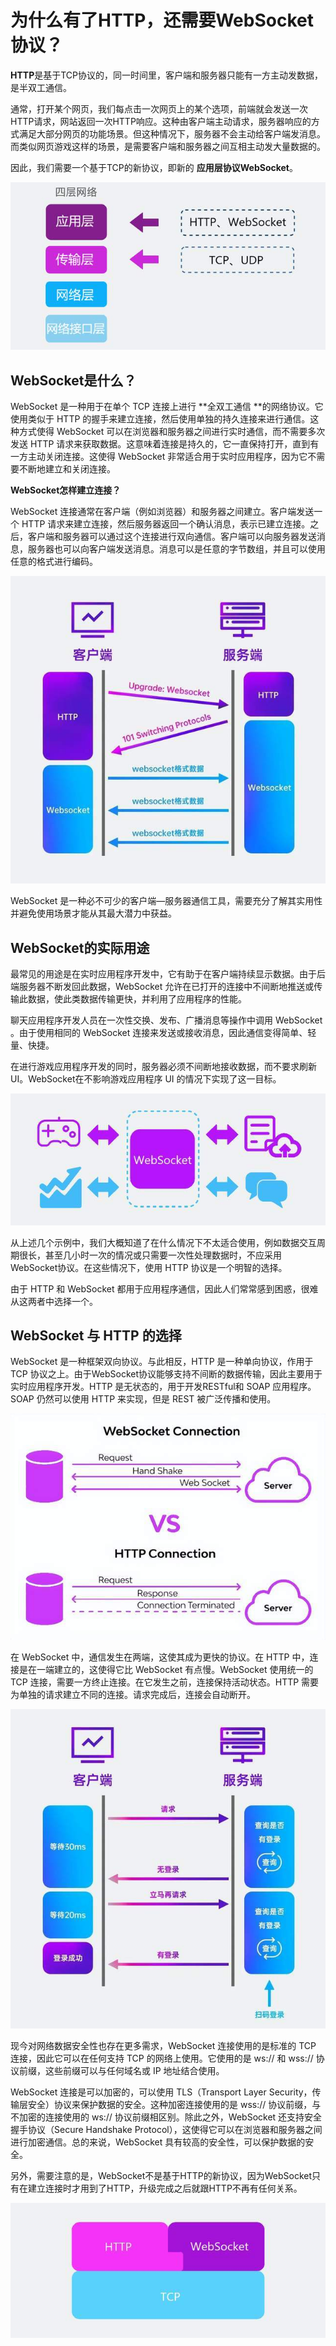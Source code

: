 # 为什么有了HTTP，还需要WebSocket协议？

**HTTP**是基于TCP协议的，同一时间里，客户端和服务器只能有一方主动发数据，是半双工通信。

通常，打开某个网页，我们每点击一次网页上的某个选项，前端就会发送一次HTTP请求，网站返回一次HTTP响应。这种由客户端主动请求，服务器响应的方式满足大部分网页的功能场景。但这种情况下，服务器不会主动给客户端发消息。而类似网页游戏这样的场景，是需要客户端和服务器之间互相主动发大量数据的。

因此，我们需要一个基于TCP的新协议，即新的 **应用层协议WebSocket**。

![1725363712234-6a92f8e1-4492-470c-a83b-474a2f10c604.jpeg](./img/E62M8E6Z_xSBsiU4/1725363712234-6a92f8e1-4492-470c-a83b-474a2f10c604-563304.jpeg)

## WebSocket是什么？
WebSocket 是一种用于在单个 TCP 连接上进行 **全双工通信 **的网络协议。它使用类似于 HTTP 的握手来建立连接，然后使用单独的持久连接来进行通信。这种方式使得 WebSocket 可以在浏览器和服务器之间进行实时通信，而不需要多次发送 HTTP 请求来获取数据。这意味着连接是持久的，它一直保持打开，直到有一方主动关闭连接。这使得 WebSocket 非常适合用于实时应用程序，因为它不需要不断地建立和关闭连接。

**WebSocket怎样建立连接？**

WebSocket 连接通常在客户端（例如浏览器）和服务器之间建立。客户端发送一个 HTTP 请求来建立连接，然后服务器返回一个确认消息，表示已建立连接。之后，客户端和服务器可以通过这个连接进行双向通信。客户端可以向服务器发送消息，服务器也可以向客户端发送消息。消息可以是任意的字节数组，并且可以使用任意的格式进行编码。

![1725363712248-e6cc5973-2638-438f-b061-d64111e225e4.jpeg](./img/E62M8E6Z_xSBsiU4/1725363712248-e6cc5973-2638-438f-b061-d64111e225e4-913296.jpeg)

WebSocket 是一种必不可少的客户端—服务器通信工具，需要充分了解其实用性并避免使用场景才能从其最大潜力中获益。

## WebSocket的实际用途
最常见的用途是在实时应用程序开发中，它有助于在客户端持续显示数据。由于后端服务器不断发回此数据，WebSocket 允许在已打开的连接中不间断地推送或传输此数据，使此类数据传输更快，并利用了应用程序的性能。

聊天应用程序开发人员在一次性交换、发布、广播消息等操作中调用 WebSocket 。由于使用相同的 WebSocket 连接来发送或接收消息，因此通信变得简单、轻量、快捷。

在进行游戏应用程序开发的同时，服务器必须不间断地接收数据，而不要求刷新 UI。WebSocket在不影响游戏应用程序 UI 的情况下实现了这一目标。

![1725363712269-b0340d4a-a0c5-4119-ab8b-bc7539ef88e2.jpeg](./img/E62M8E6Z_xSBsiU4/1725363712269-b0340d4a-a0c5-4119-ab8b-bc7539ef88e2-242552.jpeg)

从上述几个示例中，我们大概知道了在什么情况下不太适合使用，例如数据交互周期很长，甚至几小时一次的情况或只需要一次性处理数据时，不应采用 WebSocket协议。在这些情况下，使用 HTTP 协议是一个明智的选择。

由于 HTTP 和 WebSocket 都用于应用程序通信，因此人们常常感到困惑，很难从这两者中选择一个。

## WebSocket 与 HTTP 的选择
WebSocket 是一种框架双向协议。与此相反，HTTP 是一种单向协议，作用于 TCP 协议之上。由于WebSocket协议能够支持不间断的数据传输，因此主要用于实时应用程序开发。HTTP 是无状态的，用于开发RESTful和 SOAP 应用程序。SOAP 仍然可以使用 HTTP 来实现，但是 REST 被广泛传播和使用。

![1725363712289-8347c7cc-54f3-4a84-a9b2-f5a6b0584b9a.jpeg](./img/E62M8E6Z_xSBsiU4/1725363712289-8347c7cc-54f3-4a84-a9b2-f5a6b0584b9a-844547.jpeg)

在 WebSocket 中，通信发生在两端，这使其成为更快的协议。在 HTTP 中，连接是在一端建立的，这使得它比 WebSocket 有点慢。WebSocket 使用统一的 TCP 连接，需要一方终止连接。在它发生之前，连接保持活动状态。HTTP 需要为单独的请求建立不同的连接。请求完成后，连接会自动断开。

![1725363712570-7ee0a5b1-e93d-41d6-a199-dcbfac98f168.jpeg](./img/E62M8E6Z_xSBsiU4/1725363712570-7ee0a5b1-e93d-41d6-a199-dcbfac98f168-866886.jpeg)

现今对网络数据安全性也存在更多需求，WebSocket 连接使用的是标准的 TCP 连接，因此它可以在任何支持 TCP 的网络上使用。它使用的是 ws:// 和 wss:// 协议前缀，这些前缀可以与任何域名或 IP 地址结合使用。

WebSocket 连接是可以加密的，可以使用 TLS（Transport Layer Security，传输层安全）协议来保护数据的安全。这种加密连接使用的是 wss:// 协议前缀，与不加密的连接使用的 ws:// 协议前缀相区别。除此之外，WebSocket 还支持安全握手协议（Secure Handshake Protocol），这使得它可以在浏览器和服务器之间进行加密通信。总的来说，WebSocket 具有较高的安全性，可以保护数据的安全。

另外，需要注意的是，WebSocket不是基于HTTP的新协议，因为WebSocket只有在建立连接时才用到了HTTP，升级完成之后就跟HTTP不再有任何关系。

![1725363712558-bcf47d92-99fb-4b46-a0fe-94e0df25ca8f.jpeg](./img/E62M8E6Z_xSBsiU4/1725363712558-bcf47d92-99fb-4b46-a0fe-94e0df25ca8f-367451.jpeg)

